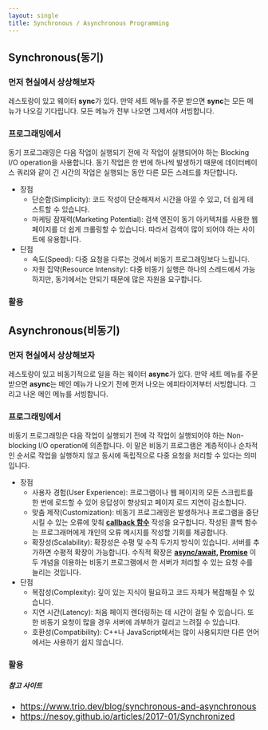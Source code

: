 ```yaml
---
layout: single
title: Synchronous / Asynchronous Programming
---
```


## Synchronous(동기)
### 먼저 현실에서 상상해보자
레스토랑이 있고 웨이터 **sync**가 있다. 만약 세트 메뉴를 주문 받으면 **sync**는 모든 메뉴가 나오길 기다립니다. 모든 메뉴가 전부 나오면 그제서야 서빙합니다.
### 프로그래밍에서
동기 프로그래밍은 다음 작업이 실행되기 전에 각 작업이 실행되어야 하는 Blocking I/O operation을 사용합니다.
동기 작업은 한 번에 하나씩 발생하기 때문에 데이터베이스 쿼리와 같이 긴 시간의 작업은 실행되는 동안 다른 모든 스레드를 차단합니다.
* 장점
  * 단순함(Simplicity): 코드 작성이 단순해져서 시간을 아낄 수 있고, 더 쉽게 테스트할 수 있습니다.
  * 마케팅 잠재력(Marketing Potential): 검색 엔진이 동기 아키텍처를 사용한 웹 페이지를 더 쉽게 크롤링할 수 있습니다. 따라서 검색이 많이 되어야 하는 사이트에 유용합니다.
* 단점
  * 속도(Speed): 다중 요청을 다루는 것에서 비동기 프로그래밍보다 느립니다.
  * 자원 집약(Resource Intensity): 다중 비동기 실행은 하나의 스레드에서 가능하지만, 동기에서는 안되기 때문에 많은 자원을 요구합니다.
### 활용

## Asynchronous(비동기)
### 먼저 현실에서 상상해보자
레스토랑이 있고 비동기적으로 일을 하는 웨이터 **async**가 있다. 만약 세트 메뉴를 주문 받으면 **async**는 메인 메뉴가 나오기 전에 먼저 나오는 에피타이저부터 서빙합니다.
그리고 나온 메인 메뉴를 서빙합니다.
### 프로그래밍에서
비동기 프로그래밍은 다음 작업이 실행되기 전에 각 작업이 실행되어야 하는 Non-blocking I/O operation에 의존합니다.
이 말은 비동기 프로그램은 계층적이나 순차적인 순서로 작업을 실행하지 않고 동시에 독립적으로 다중 요청을 처리할 수 있다는 의미 입니다.
* 장점
  * 사용자 경험(User Experience): 프로그램이나 웹 페이지의 모든 스크립트를 한 번에 로드할 수 있어 응답성이 향상되고 페이지 로드 지연이 감소합니다.
  * 맞춤 제작(Customization): 비동기 프로그래밍은 발생하거나 프로그램을 중단시킬 수 있는 오류에 맞춰 **<a href="https://nulzi.github.io/callback/#callback-function-">callback 함수</a>** 작성을 요구합니다.
작성된 콜백 함수는 프로그래머에게 개인의 오류 메시지를 작성할 기회를 제공합니다.
  * 확장성(Scalability): 확장성은 수평 및 수직 두가지 방식이 있습니다. 서버를 추가하면 수평적 확장이 가능합니다.
수직적 확장은 **<a href="">async/await</a>, <a href="">Promise</a>** 이 두 개념을 이용하는 비동기 프로그램에서 한 서버가 처리할 수 있는 요청 수를 늘리는 것입니다.
* 단점
  * 복잡성(Complexity): 깊이 있는 지식이 필요하고 코드 자체가 복잡해질 수 있습니다.
  * 지연 시간(Latency): 처음 페이지 렌더링하는 데 시간이 걸릴 수 있습니다. 또한 비동기 요청이 많을 경우 서버에 과부하가 걸리고 느려질 수 있습니다.
  * 호환성(Compatibility): C++나 JavaScript에서는 많이 사용되지만 다른 언어에서는 사용하기 쉽지 않습니다.
### 활용

##### 참고 사이트
* <span style="font-size: 17px;"><a href='https://www.trio.dev/blog/synchronous-and-asynchronous'>https://www.trio.dev/blog/synchronous-and-asynchronous</a></span>
* <span style="font-size: 17px;"><a href='https://nesoy.github.io/articles/2017-01/Synchronized'>https://nesoy.github.io/articles/2017-01/Synchronized</a></span>
